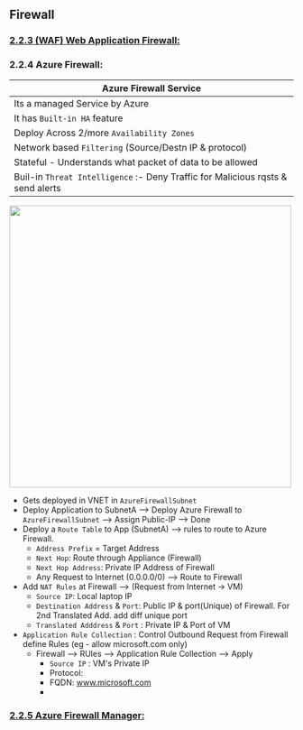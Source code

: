 ## Firewall

### [2.2.3 (WAF) Web Application Firewall:](./02-LoadBalancing.md#223-web-application-firewall)


### 2.2.4 Azure Firewall:

| Azure Firewall Service                                                        |
|-------------------------------------------------------------------------------|
| Its a managed Service by Azure                                                |
| It has `Built-in HA` feature                                                    |
| Deploy Across 2/more `Availability Zones`                                       |
| Network based `Filtering` (Source/Destn IP & protocol)                          |
| Stateful - Understands what packet of data to be allowed                      |
| Buil-in `Threat Intelligence` :- Deny Traffic for Malicious rqsts & send alerts |


<img src="https://user-images.githubusercontent.com/24938159/120058727-ac9d7a00-c06a-11eb-9cba-0cf449714d4e.png" width="500">


* Gets deployed in VNET in `AzureFirewallSubnet` 
* Deploy Application to SubnetA --> Deploy Azure Firewall to `AzureFirewallSubnet` --> Assign Public-IP --> Done
* Deploy a `Route Table` to App (SubnetA) --> rules to route to Azure Firewall.
  * `Address Prefix` = Target Address
  * `Next Hop`: Route through Appliance (Firewall)
  * `Next Hop Address`: Private IP Address of Firewall
  * Any Request to Internet (0.0.0.0/0) --> Route to Firewall
* Add `NAT Rules` at Firewall --> (Request from Internet -> VM) 
  * `Source IP`: Local laptop IP
  * `Destination Address` & `Port`: Public IP & port(Unique) of Firewall. For 2nd Translated Add. add diff unique port
  *  `Translated Adddress` & `Port` : Private IP & Port of VM
* `Application Rule Collection` : Control Outbound Request from Firewall define Rules (eg - allow microsoft.com only)
  * Firewall --> RUles --> Application Rule Collection --> Apply
    * `Source IP` : VM's Private IP
    * Protocol: 
    * FQDN: www.microsoft.com
    * 

### [2.2.5 Azure Firewall Manager:](https://docs.microsoft.com/en-us/azure/firewall-manager/overview)

